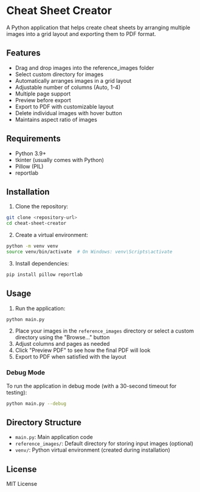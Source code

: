# Cheat Sheet Creator

A Python application that helps create cheat sheets by arranging multiple images into a grid layout and exporting them to PDF format.

## Features

- Drag and drop images into the reference_images folder
- Select custom directory for images
- Automatically arranges images in a grid layout
- Adjustable number of columns (Auto, 1-4)
- Multiple page support
- Preview before export
- Export to PDF with customizable layout
- Delete individual images with hover button
- Maintains aspect ratio of images

## Requirements

- Python 3.9+
- tkinter (usually comes with Python)
- Pillow (PIL)
- reportlab

## Installation

1. Clone the repository:
```bash
git clone <repository-url>
cd cheat-sheet-creator
```

2. Create a virtual environment:
```bash
python -m venv venv
source venv/bin/activate  # On Windows: venv\Scripts\activate
```

3. Install dependencies:
```bash
pip install pillow reportlab
```

## Usage

1. Run the application:
```bash
python main.py
```

2. Place your images in the `reference_images` directory or select a custom directory using the "Browse..." button
3. Adjust columns and pages as needed
4. Click "Preview PDF" to see how the final PDF will look
5. Export to PDF when satisfied with the layout

### Debug Mode

To run the application in debug mode (with a 30-second timeout for testing):
```bash
python main.py --debug
```

## Directory Structure

- `main.py`: Main application code
- `reference_images/`: Default directory for storing input images (optional)
- `venv/`: Python virtual environment (created during installation)

## License

MIT License 
